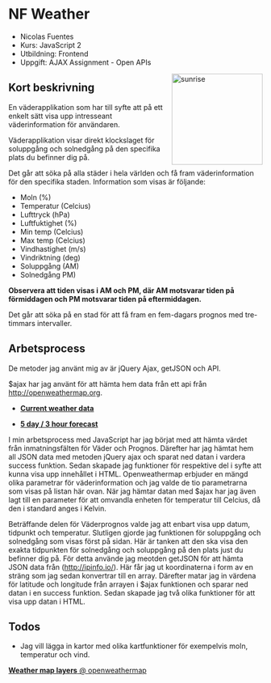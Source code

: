 # NF Weather

- Nicolas Fuentes
- Kurs: JavaScript 2
- Utbildning: Frontend
- Uppgift: AJAX Assignment - Open APIs


<img align="right" width="180" height="auto" src="http://cdn4.iconfinder.com/data/icons/iconsland-weather/PNG/256x256/Sunrise.png" alt="sunrise">


## Kort beskrivning
En väderapplikation som har till syfte att på ett enkelt sätt visa upp intresseant väderinformation för användaren.  

Väderapplikation visar direkt klockslaget för soluppgång och solnedgång på den specifika plats du befinner dig på.

Det går att söka på alla städer i hela världen och få fram väderinformation för den specifika staden. Information som visas är följande:
- Moln (%)
- Temperatur (Celcius) 
- Lufttryck (hPa)
- Luftfuktighet (%)
- Min temp (Celcius)
- Max temp (Celcius)
- Vindhastighet (m/s)
- Vindriktning (deg)
- Soluppgång (AM)
- Solnedgång PM)

**Observera att tiden visas i AM och PM, där AM motsvarar tiden på förmiddagen och PM motsvarar tiden på eftermiddagen.**

Det går att söka på en stad för att få fram en fem-dagars prognos med tre-timmars intervaller. 


## Arbetsprocess
De metoder jag använt mig av är jQuery Ajax, getJSON och API.

$ajax har jag använt för att hämta hem data från ett api från http://openweathermap.org.

* [**Current weather data**](http://openweathermap.org/current)

* [**5 day / 3 hour forecast**](http://openweathermap.org/forecast5)


I min arbetsprocess med JavaScript har jag börjat med att hämta värdet från inmatningsfälten för Väder och Prognos. Därefter har jag hämtat hem all JSON data med metoden jQuery ajax och sparat ned datan i vardera success funktion. Sedan skapade jag funktioner för respektive del i syfte att kunna visa upp innehållet i HTML. Openweathermap erbjuder en mängd olika parametrar för väderinformation och jag valde de tio parametrarna som visas på listan här ovan. När jag hämtar datan med $ajax har jag även lagt till en parameter för att omvandla enheten för temperatur till Celcius, då den i standard anges i Kelvin. 

Beträffande delen för Väderprognos valde jag att enbart visa upp datum, tidpunkt och temperatur. Slutligen gjorde jag funktionen för soluppgång och solnedgång som visas först på sidan. Här är tanken att den ska visa den exakta tidpunkten för solnedgång och soluppgång på den plats just du befinner dig på. För detta använde jag meotden getJSON för att hämta JSON data från (http://ipinfo.io/). Här får jag ut koordinaterna i form av en sträng som jag sedan konvertrar till en array. Därefter matar jag in värdena för latitude och longitude från arrayen i $ajax funktionen och sparar ned datan i en success funktion. Sedan skapade jag två olika funktioner för att visa upp datan i HTML. 

## Todos
- Jag vill lägga in kartor med olika kartfunktioner för exempelvis moln, temperatur och vind. 

 [**Weather map layers** @ openweathermap](http://openweathermap.org/api/maps)
 
